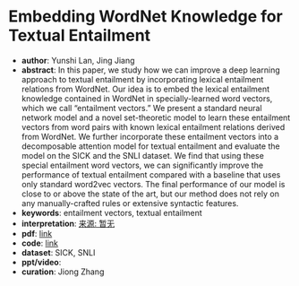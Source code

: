 # Embedding WordNet Knowledge for Textual Entailment
* **author**: Yunshi Lan, Jing Jiang
* **abstract**: In this paper, we study how we can improve a deep learning approach to textual entailment by incorporating lexical entailment relations from WordNet. Our idea is to embed the lexical entailment knowledge contained in WordNet in specially-learned word vectors, which we call “entailment vectors.” We present a standard neural network model and a novel set-theoretic model to learn these entailment vectors from word pairs with known lexical entailment relations derived from WordNet. We further incorporate these entailment vectors into a decomposable attention model for textual entailment and evaluate the model on the SICK and the SNLI dataset. We find that using these special entailment word vectors, we can significantly improve the performance of textual entailment compared with a baseline that uses only standard word2vec vectors. The final performance of our model is close to or above the state of the art, but our method does not rely on any manually-crafted rules or extensive syntactic features.
* **keywords**: entailment vectors, textual entailment
* **interpretation**: [来源: 暂无]()
* **pdf**: [link](https://www.aclweb.org/anthology/C18-1023.pdf)
* **code**: [link](https://github.com/lanyunshi/embedding-for-textual-entailment)
* **dataset**: SICK, SNLI
* **ppt/video**:
* **curation**: Jiong Zhang 